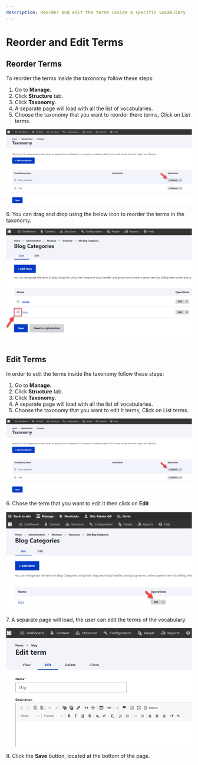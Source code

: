```yaml
---
description: Reorder and edit the terms inside a specific vocabulary
---
```


# Reorder and Edit Terms

## Reorder Terms

To reorder the terms inside the taxonomy follow these steps:&#x20;

1. Go to **Manage.**
2. Click **Structure** tab.
3. Click **Taxonomy.**
4. A separate page will load with all the list of vocabularies.
5. Choose the taxonomy that you want to reorder there terms, Click on List terms.

![List Terms of the Taxonomy](<../../../.gitbook/assets/image (43).png>)

6\. You can drag and drop using the below icon to reorder the terms in the taxonomy.

![Reorder Terms in Taxonomy](<../../../.gitbook/assets/image (54).png>)

## Edit Terms

In order to edit the terms inside the taxonomy follow these steps:&#x20;

1. Go to **Manage.**
2. Click **Structure** tab.
3. Click **Taxonomy.**
4. A separate page will load with all the list of vocabularies.
5. Choose the taxonomy that you want to edit it terms, Click on List terms.

![List Terms of Blog Categories Taxonomy](<../../../.gitbook/assets/image (49).png>)

6\. Chose the term that you want to edit it then click on **Edit**

![Edit Terms](<../../../.gitbook/assets/image (51).png>)

7\. A separate page will load, the user can edit the terms of the vocabulary.

![Edit the Blog Term](<../../../.gitbook/assets/image (56).png>)

8\. Click the **Save** button, located at the bottom of the page.
